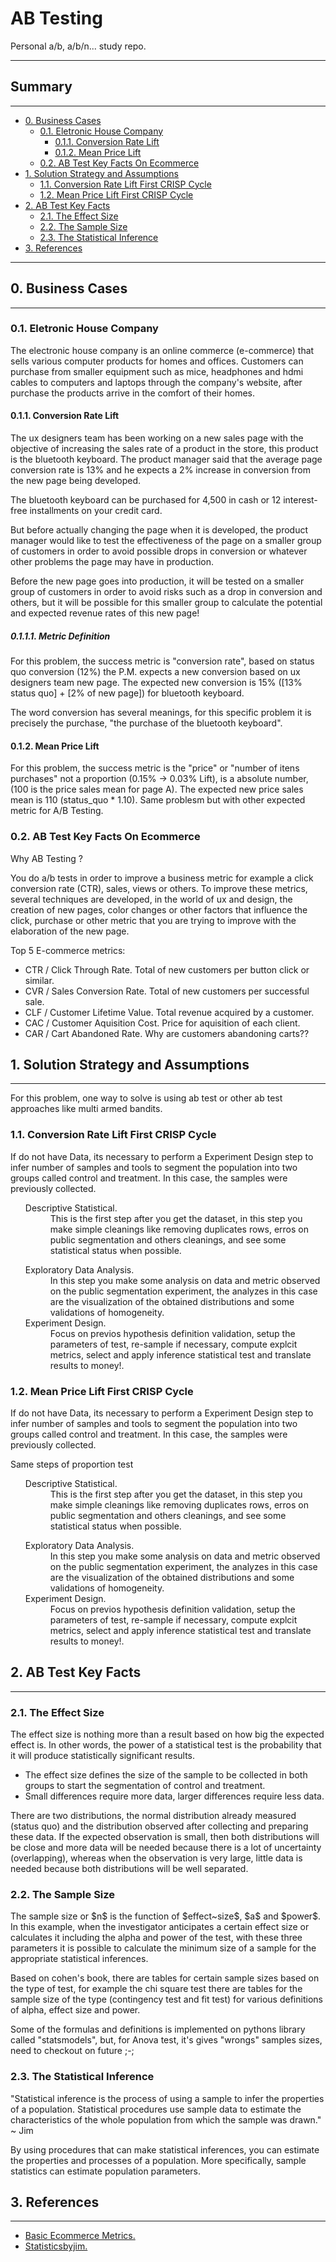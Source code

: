 # AB Testing
Personal a/b, a/b/n... study repo.

<hr>

<h2>Summary</h2>
<hr>

- [0. Business Cases](#0-business-cases)
  - [0.1. Eletronic House Company](#01-eletronic-house-company)
    - [0.1.1. Conversion Rate Lift](#011-conversion-rate-lift)
    - [0.1.2. Mean Price Lift](#012-mean-price-lift)
  - [0.2. AB Test Key Facts On Ecommerce](#02-ab-test-key-facts-on-ecommerce)
- [1. Solution Strategy and Assumptions](#1-solution-strategy-and-assumptions)
  - [1.1. Conversion Rate Lift First CRISP Cycle](#11-conversion-rate-lift-first-crisp-cycle)
  - [1.2. Mean Price Lift First CRISP Cycle](#12-mean-price-lift-first-crisp-cycle)
- [2. AB Test Key Facts](#2-ab-test-key-facts)
  - [2.1. The Effect Size](#21-the-effect-size)
  - [2.2. The Sample Size](#22-the-sample-size)
  - [2.3. The Statistical Inference](#23-the-statistical-inference)
- [3. References](#3-references)

---

<h2>0. Business Cases</h2>
<hr>

<h3>0.1. Eletronic House Company</h3>
<p>The electronic house company is an online commerce (e-commerce) that sells various computer products for homes and offices. Customers can purchase from smaller equipment such as mice, headphones and hdmi cables to computers and laptops through the company's website, after purchase the products arrive in the comfort of their homes.</p>

<h4>0.1.1. Conversion Rate Lift</h4>
<p>The ux designers team has been working on a new sales page with the objective of increasing the sales rate of a product in the store, this product is the bluetooth keyboard. The product manager said that the average page conversion rate is 13% and he expects a 2% increase in conversion from the new page being developed.</p>
<p>The bluetooth keyboard can be purchased for 4,500 in cash or 12 interest-free installments on your credit card.</p>
<p>But before actually changing the page when it is developed, the product manager would like to test the effectiveness of the page on a smaller group of customers in order to avoid possible drops in conversion or whatever other problems the page may have in production.</p>
<p>Before the new page goes into production, it will be tested on a smaller group of customers in order to avoid risks such as a drop in conversion and others, but it will be possible for this smaller group to calculate the potential and expected revenue rates of this new page!</p>

<h5>0.1.1.1. Metric Definition</h5>
<p>For this problem, the success metric is "conversion rate", based on status quo conversion (12%) the P.M. expects a new conversion based on ux designers team new page. The expected new conversion is 15% ([13% status quo] + [2% of new page]) for bluetooth keyboard.</p>
<p>The word conversion has several meanings, for this specific problem it is precisely the purchase, "the purchase of the bluetooth keyboard".</p>

<h4>0.1.2. Mean Price Lift</h4>
<p>For this problem, the success metric is the "price" or "number of itens purchases" not a proportion (0.15% -> 0.03% Lift), is a absolute number, (100 is the price sales mean for page A). The expected new price sales mean is 110 (status_quo * 1.10). Same problesm but with other expected metric for A/B Testing.</p>

<h3>0.2. AB Test Key Facts On Ecommerce</h3>
<p>Why AB Testing ?</p>
<p>You do a/b tests in order to improve a business metric for example a click conversion rate (CTR), sales, views or others. To improve these metrics, several techniques are developed, in the world of ux and design, the creation of new pages, color changes or other factors that influence the click, purchase or other metric that you are trying to improve with the elaboration of the new page.</p>

<p>Top 5 E-commerce metrics:</p>

<ul>
  <li>CTR / Click Through Rate. Total of new customers per button click or similar.</li>
  <li>CVR / Sales Conversion Rate. Total of new customers per successful sale.</li>
  <li>CLF / Customer Lifetime Value. Total revenue acquired by a customer.</li>
  <li>CAC / Customer Aquisition Cost. Price for aquisition of each client.</li>
  <li>CAR / Cart Abandoned Rate. Why are customers abandoning carts??</li>
</ul>

<h2>1. Solution Strategy and Assumptions</h2>
<hr>

<p>For this problem, one way to solve is using ab test or other ab test approaches like multi armed bandits.</p>

<h3>1.1. Conversion Rate Lift First CRISP Cycle</h3>
<p>If do not have Data, its necessary to perform a Experiment Design step to infer number of samples and tools to segment the population into two groups called control and treatment. In this case, the samples were previously collected.</p>

<ul>
  <dl>
    <dt>Descriptive Statistical.</dt>
      <dd>This is the first step after you get the dataset, in this step you make simple cleanings like removing duplicates rows, erros on public segmentation and others cleanings, and see some statistical status when possible.</p>
    <dt>Exploratory Data Analysis.</dt>
      <dd>In this step you make some analysis on data and metric observed on the public segmentation experiment, the analyzes in this case are the visualization of the obtained distributions and some validations of homogeneity.</dt>
    <dt>Experiment Design.</dt>
      <dd>Focus on previos hypothesis definition validation, setup the parameters of test, re-sample if necessary, compute explcit metrics, select and apply inference statistical test and translate results to money!.</dd>
  </dl>
</ul>

<p></p>

<h3>1.2. Mean Price Lift First CRISP Cycle</h3>
<p>If do not have Data, its necessary to perform a Experiment Design step to infer number of samples and tools to segment the population into two groups called control and treatment. In this case, the samples were previously collected.</p>
<p>Same steps of proportion test</p>

<ul>
  <dl>
    <dt>Descriptive Statistical.</dt>
      <dd>This is the first step after you get the dataset, in this step you make simple cleanings like removing duplicates rows, erros on public segmentation and others cleanings, and see some statistical status when possible.</p>
    <dt>Exploratory Data Analysis.</dt>
      <dd>In this step you make some analysis on data and metric observed on the public segmentation experiment, the analyzes in this case are the visualization of the obtained distributions and some validations of homogeneity.</dt>
    <dt>Experiment Design.</dt>
      <dd>Focus on previos hypothesis definition validation, setup the parameters of test, re-sample if necessary, compute explcit metrics, select and apply inference statistical test and translate results to money!.</dd>
  </dl>
</ul>


<h2>2. AB Test Key Facts</h2>
<hr>

<p></p>

<h3>2.1. The Effect Size</h3>
<p>The effect size is nothing more than a result based on how big the expected effect is. In other words, the power of a statistical test is the probability that it will produce statistically significant results.</p>

- The effect size defines the size of the sample to be collected in both groups to start the segmentation of control and treatment.
- Small differences require more data, larger differences require less data.

<p>There are two distributions, the normal distribution already measured (status quo) and the distribution observed after collecting and preparing these data. If the expected observation is small, then both distributions will be close and more data will be needed because there is a lot of uncertainty (overlapping), whereas when the observation is very large, little data is needed because both distributions will be well separated.</p>

<h3>2.2. The Sample Size</h3>
</p>The sample size or $n$ is the function of $effect~size$, $a$ and $power$. In this example, when the investigator anticipates a certain effect size or calculates it including the alpha and power of the test, with these three parameters it is possible to calculate the minimum size of a sample for the appropriate statistical inferences.</p>

<p>Based on cohen's book, there are tables for certain sample sizes based on the type of test, for example the chi square test there are tables for the sample size of the type (contingency test and fit test) for various definitions of alpha, effect size and power.</p>

<p>Some of the formulas and definitions is implemented on pythons library called "statsmodels", but, for Anova test, it's gives "wrongs" samples sizes, need to checkout on future ;-;</p>

<h3>2.3. The Statistical Inference</h3>
<p>"Statistical inference is the process of using a sample to infer the properties of a population. Statistical procedures use sample data to estimate the characteristics of the whole population from which the sample was drawn." ~ Jim</p>

<p>By using procedures that can make statistical inferences, you can estimate the properties and processes of a population. More specifically, sample statistics can estimate population parameters.</p>

<h2>3. References</h2>
<hr>

<p></p>

<ul>
  <li><a href="https://www.shopify.com/blog/basic-ecommerce-metrics">Basic Ecommerce Metrics.</a></li>
  <li><a href="https://statisticsbyjim.com/hypothesis-testing/statistical-inference/">Statisticsbyjim.</a></li>
</ul>
